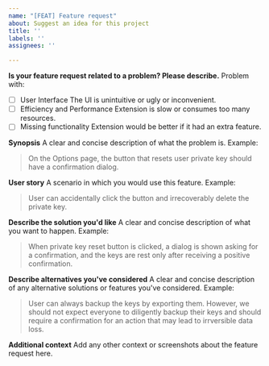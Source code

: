 ```yaml
---
name: "[FEAT] Feature request"
about: Suggest an idea for this project
title: ''
labels: ''
assignees: ''

---
```


**Is your feature request related to a problem? Please describe.**
Problem with:
 - [ ] User Interface
   The UI is unintuitive or ugly or inconvenient. 
 - [ ] Efficiency and Performance
   Extension is slow or consumes too many resources.
 - [ ] Missing functionality
   Extension would be better if it had an extra feature.

**Synopsis**
A clear and concise description of what the problem is.
Example:
> On the Options page, the button that resets user private key should have a confirmation dialog.

**User story**
A scenario in which you would use this feature.
Example:
> User can accidentally click the button and irrecoverably delete the private key.

**Describe the solution you'd like**
A clear and concise description of what you want to happen.
Example:
> When private key reset button is clicked, a dialog is shown asking for a confirmation, and the keys are rest only after receiving a positive confirmation.

**Describe alternatives you've considered**
A clear and concise description of any alternative solutions or features you've considered.
Example:
> User can always backup the keys by exporting them. However, we should not expect everyone to diligently backup their keys and should require a confirmation for an action that may lead to irrversible data loss.

**Additional context**
Add any other context or screenshots about the feature request here.
